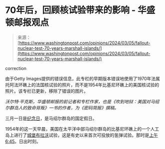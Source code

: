 <!--yml

category: 未分类

date: 2024-05-28 18:16:55

-->

# 70年后，回顾核试验带来的影响 - 华盛顿邮报观点

> 来源：[https://www.washingtonpost.com/opinions/2024/03/05/fallout-nuclear-test-70-years-marshall-islands/](https://www.washingtonpost.com/opinions/2024/03/05/fallout-nuclear-test-70-years-marshall-islands/)

correction

由于Getty Images提供的错误信息，此专栏的早期版本错误地使用了1970年法属托阿法环礁上的法国核试验的照片，而不是1954年比基尼环礁上的美国核试验的照片。该专栏已更新，移除了错误的图片。

*沃尔特·平克斯，华盛顿邮报的前记者和专栏作家，也是《吹到地狱：美国对马绍尔群岛人的致命背叛》一书的作者，为《密码简报》撰稿。*

三月一日是[纪念日](https://www.state.gov/honoring-the-contributions-of-the-citizens-of-the-republic-of-the-marshall-islands/)，是马绍尔群岛的国定假日。

1954年的这一天早晨，美国在太平洋中部马绍尔群岛的比基尼环礁上的一个人工岛上进行了[城堡布拉沃](https://www.brookings.edu/articles/castle-bravo-the-largest-u-s-nuclear-explosion/)试验，这是有史以来首次可投放的氢弹试验。那时是[上午6:45](https://ehss.energy.gov/ohre/roadmap/achre/chap12_3.html)。日出时刻。

